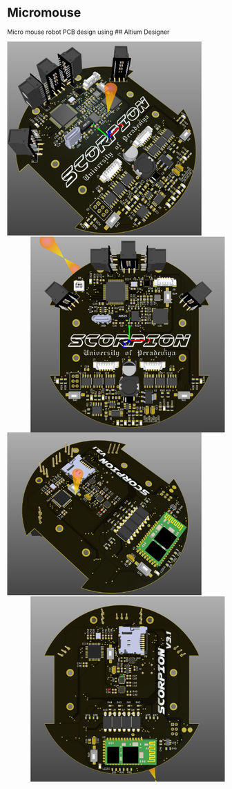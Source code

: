 # Micromouse
Micro mouse robot PCB design using ## Altium Designer

<img src="./Documents/1.PNG" width="450"/> <img align="right" img src="./Documents/3.PNG" width="450"/>

<img src="./Documents/2.PNG" width="450"/> <img align="right" img src="./Documents/4.PNG" width="450"/>
